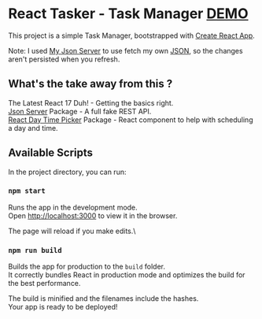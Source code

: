 # React Tasker - Task Manager [DEMO](https://jonesxavi.github.io/react-tasker/)

This project is a simple Task Manager, bootstrapped with [Create React App](https://github.com/facebook/create-react-app).


Note: I used [My Json Server](https://my-json-server.typicode.com/) to use fetch my own [JSON](https://my-json-server.typicode.com/jonesxavi/react-tasker), so the changes aren't persisted when you refresh.

## What's the take away from this ? 

The Latest React 17 Duh! - Getting the basics right.\
[Json Server](https://www.npmjs.com/package/json-server) Package - A full fake REST API.\
[React Day Time Picker](https://react-day-time-picker.netlify.app/) Package - React component to help with scheduling a day and time.


## Available Scripts

In the project directory, you can run:

### `npm start`

Runs the app in the development mode.\
Open [http://localhost:3000](http://localhost:3000) to view it in the browser.

The page will reload if you make edits.\

### `npm run build`

Builds the app for production to the `build` folder.\
It correctly bundles React in production mode and optimizes the build for the best performance.

The build is minified and the filenames include the hashes.\
Your app is ready to be deployed!

